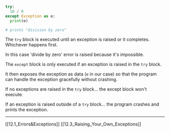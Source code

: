 ``` python
try:
  10 / 0
except Exception as e:
  print(e)

# prints "division by zero"
```

The `try` block is executed until an exception is raised or it completes.
Whichever happens first.

In this case 'divide by zero' error is raised because it's impossible.

The `except` block is only executed if an exception is raised in the `try` block.

It then exposes the exception as data (`e` in our case) so that the program can handle
the exception gracefully without crashing.

If no exceptions are raised in the `try` block...
the except block won't execute.

If an exception is raised outside of a `try` block...
the program crashes and prints the exception.

---
[[12.1_Errors&Exceptions]]
[[12.3_Raising_Your_Own_Exceptions]]